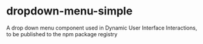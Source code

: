 # dropdown-menu-simple
A drop down menu component used in Dynamic User Interface Interactions, to be published to the npm package registry
